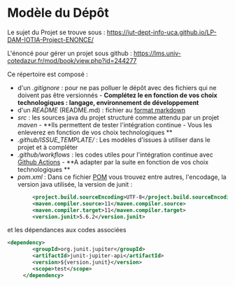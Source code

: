# Modèle du Dépôt
Le sujet du Projet se trouve sous : https://iut-dept-info-uca.github.io/LP-DAM-IOTIA-Project-ENONCE/

L'énoncé pour gérer un projet sous github :  https://lms.univ-cotedazur.fr/mod/book/view.php?id=244277

Ce répertoire est composé : 
- d'un _.gitignore_ : pour ne pas polluer le dépôt avec des fichiers qui ne doivent pas être versionnés - **Complétez le en fonction de vos choix technologiques : langage, environnement de développement**
- d'un _README_ (README.md) : fichier au [format markdown](https://guides.github.com/features/mastering-markdown/)
- _src_ : les sources java du projet structuré comme attendu par un projet _maven_ - **Ils permettent de tester l'intégration continue - Vous les enleverez en fonction de vos choix technologiques **
- _.github/ISSUE_TEMPLATE/_ : Les modèles d'issues à utiliser dans le projet et à compléter
- _.github/workflows_ : les codes utiles pour l'intégration continue avec [Github Actions](https://github.com/features/actions) - **A adapter par la suite en fonction de vos choix technologiques **
- _pom.xml_ : Dans ce fichier [POM](https://maven.apache.org/guides/introduction/introduction-to-the-pom.html) vous trouvez entre autres, l'encodage, la version java utilisée, la version de junit :
```xml
        <project.build.sourceEncoding>UTF-8</project.build.sourceEncoding>
        <maven.compiler.source>11</maven.compiler.source>
        <maven.compiler.target>11</maven.compiler.target>
        <version.junit>5.6.2</version.junit>
```
et les dépendances aux codes associées
```xml
<dependency>
    	<groupId>org.junit.jupiter</groupId>
        <artifactId>junit-jupiter-api</artifactId>
        <version>${version.junit}</version>
        <scope>test</scope>
     </dependency>
```

